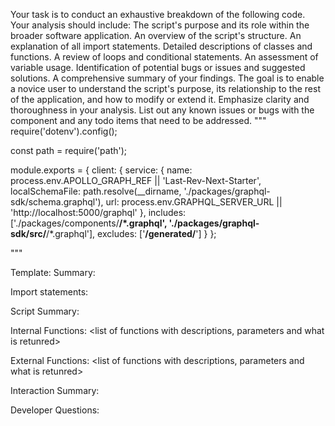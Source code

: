 Your task is to conduct an exhaustive breakdown of the following code. Your analysis should include:
The script's purpose and its role within the broader software application.
An overview of the script's structure.
An explanation of all import statements.
Detailed descriptions of classes and functions.
A review of loops and conditional statements.
An assessment of variable usage.
Identification of potential bugs or issues and suggested solutions.
A comprehensive summary of your findings.
The goal is to enable a novice user to understand the script's purpose, its relationship to the rest of the application, and how to modify or extend it. Emphasize clarity and thoroughness in your analysis.
List out any known issues or bugs with the component and any todo items that need to be addressed.
"""
require('dotenv').config();

const path = require('path');

module.exports = {
  client: {
    service: {
      name: process.env.APOLLO_GRAPH_REF || 'Last-Rev-Next-Starter',
      localSchemaFile: path.resolve(__dirname, './packages/graphql-sdk/schema.graphql'),
      url: process.env.GRAPHQL_SERVER_URL || 'http://localhost:5000/graphql'
    },
    includes: ['./packages/components/**/*.graphql', './packages/graphql-sdk/src/**/*.graphql'],
    excludes: ['**/generated/**']
  }
};

"""

Template:
Summary:
<brief overview of the file and all its major components>

Import statements:
<describe the imports and dependencies>

Script Summary:
<Summary of file>

Internal Functions:
<list of functions with descriptions, parameters and what is retunred>

External Functions:
<list of functions with descriptions, parameters and what is retunred>

Interaction Summary:
<a summary of how the file could interact with the rest of the application>

Developer Questions:
<a list of questions Developers working with this component may have the following questions when debugging>